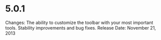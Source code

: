 # 5.0.1

Changes: The ability to customize the toolbar with your most important tools. Stability improvements and bug fixes.
Release Date: November 21, 2013
